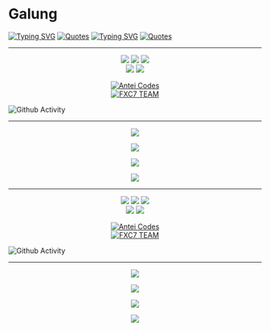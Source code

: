 # Galung
[![Typing SVG](http://readme-typing-svg.herokuapp.com?size=30&font=Satisfy&color=%ffffff&center=true&vCenter=true&lines=Galung+Witanto.;17+Tahun;Sulawesi,+Tengah)](https://git.io/typing-svg)
[![Quotes](http://readme-typing-svg.herokuapp.com?size=23&font=Caveat&color=%ffffff&center=true&vCenter=true&lines=Aku+Hanya+Menghilang+Dari+Kehidupanmu;Tidak+Untuk+Melupakanmu.;Apalagi+Berhenti+Mencintaimu;😊😊😊)](https://git.io/typing-svg)
[![Typing SVG](http://readme-typing-svg.herokuapp.com?size=30&font=Satisfy&color=%ffffff&center=true&vCenter=true&lines=Galung+Witanto.;17+Tahun;Sulawesi,+Tengah)](https://git.io/typing-svg)
[![Quotes](http://readme-typing-svg.herokuapp.com?size=23&font=Caveat&color=%ffffff&center=true&vCenter=true&lines=Aku+Hanya+Menghilang+Dari+Kehidupanmu;Tidak+Untuk+Melupakanmu.;Apalagi+Berhenti+Mencintaimu;😊😊😊)](https://git.io/typing-svg)

___
<p align="center">
  <img src="https://img.shields.io/badge/-JavaScript-black?style=flat-square&logo=javascript" />
  <img src="https://img.shields.io/badge/-Github-black?style=flat-square&logo=github" />
  <img src="https://img.shields.io/badge/-nodeJS-black?style=flat-square&logo=Node.js" /><br>
  <img src="https://img.shields.io/badge/-Git-black?style=flat-square&logo=git" />
  <img src="https://img.shields.io/badge/-Css-black?style=flat-square&logo=css3&logoColor=aqua" /> <br>
</p>

<p align="center">
<a target="_blank" href="https://antei.codes/"><img alt="Antei Codes" src="https://img.shields.io/badge/VIKO API%20-%23121011.svg?&style=for-the-badge&logo=linux&logoColor=red"></a><br>
<a target="_blank" href="https://api-xcoders.xyz/"><img alt="FXC7 TEAM" src="https://img.shields.io/badge/XCODERS TEAM%20-%23121011.svg?&style=for-the-badge&logo=ubuntu&logoColor=white"></a>
</p>

![Github Activity](https://metrics.lecoq.io/KeysaXcode?template=classic&repositories.forks=true&languages=1&languages.colors=github&languages.threshold=0%25&config.timezone=Asia%2FJakarta)
___

<p align="center">
  <a href="https://github.com/KeysaXcode"><img src="https://github-readme-stats.vercel.app/api?username=KeysaXcode&theme=tokyonight&show_icons=true" /></a>
</p>

<p align="center">
  <a href="https://github.com/KeysaXcode"><img src="https://github-readme-streak-stats.herokuapp.com?user=KeysaXcode&theme=tokyonight&hide_border=false&properties=background&border=%239611C5FF" /><a>
</p>
  
<p align="center">
  <a href="https://github.com/KeysaXcode"><img src="https://github-readme-stats.vercel.app/api/top-langs?username=KeysaXcode&theme=tokyonight&layout=compact" /></a>
</p>
  
<p align="center">
  <a href="https://github.com/KeysaXcode"><img src="https://github-profile-trophy.vercel.app/?username=KeysaXcode&theme=radical&margin-w=20&no-bg=true&no-frame=false" /><a>
</p>

___
<p align="center">
  <img src="https://img.shields.io/badge/-JavaScript-black?style=flat-square&logo=javascript" />
  <img src="https://img.shields.io/badge/-Github-black?style=flat-square&logo=github" />
  <img src="https://img.shields.io/badge/-nodeJS-black?style=flat-square&logo=Node.js" /><br>
  <img src="https://img.shields.io/badge/-Git-black?style=flat-square&logo=git" />
  <img src="https://img.shields.io/badge/-Css-black?style=flat-square&logo=css3&logoColor=aqua" /> <br>
</p>

<p align="center">
<a target="_blank" href="https://antei.codes/"><img alt="Antei Codes" src="https://img.shields.io/badge/ANTEI CODES%20-%23121011.svg?&style=for-the-badge&logo=linux&logoColor=red"></a><br>
<a target="_blank" href="https://api-xcoders.xyz/"><img alt="FXC7 TEAM" src="https://img.shields.io/badge/XCODERS TEAM%20-%23121011.svg?&style=for-the-badge&logo=ubuntu&logoColor=white"></a>
</p>

![Github Activity](https://metrics.lecoq.io/KeysaXcode?template=classic&repositories.forks=true&languages=1&languages.colors=github&languages.threshold=0%25&config.timezone=Asia%2FJakarta)
___

<p align="center">
  <a href="https://github.com/KeysaXcode"><img src="https://github-readme-stats.vercel.app/api?username=KeysaXcode&theme=tokyonight&show_icons=true" /></a>
</p>

<p align="center">
  <a href="https://github.com/KeysaXcode"><img src="https://github-readme-streak-stats.herokuapp.com?user=KeysaXcode&theme=tokyonight&hide_border=false&properties=background&border=%239611C5FF" /><a>
</p>
  
<p align="center">
  <a href="https://github.com/KeysaXcode"><img src="https://github-readme-stats.vercel.app/api/top-langs?username=KeysaXcode&theme=tokyonight&layout=compact" /></a>
</p>
  
<p align="center">
  <a href="https://github.com/KeysaXcode"><img src="https://github-profile-trophy.vercel.app/?username=KeysaXcode&theme=radical&margin-w=20&no-bg=true&no-frame=false" /><a>
</p>
